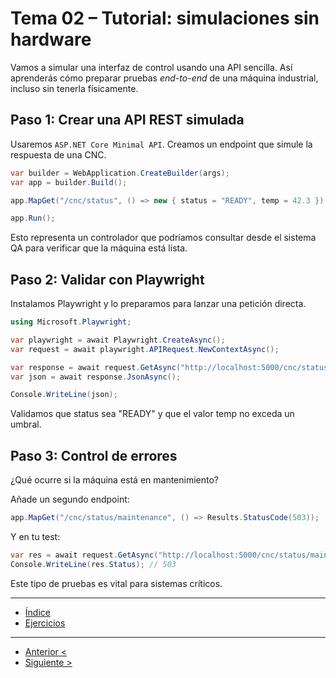 # Tema 02 – Tutorial: simulaciones sin hardware

Vamos a simular una interfaz de control usando una API sencilla. Así aprenderás cómo preparar pruebas *end-to-end* de una máquina industrial, incluso sin tenerla físicamente.

## Paso 1: Crear una API REST simulada

Usaremos `ASP.NET Core Minimal API`. Creamos un endpoint que simule la respuesta de una CNC.

```csharp
var builder = WebApplication.CreateBuilder(args);
var app = builder.Build();

app.MapGet("/cnc/status", () => new { status = "READY", temp = 42.3 });

app.Run();
```

Esto representa un controlador que podríamos consultar desde el sistema QA para verificar que la máquina está lista.

## Paso 2: Validar con Playwright

Instalamos Playwright y lo preparamos para lanzar una petición directa.

```csharp
using Microsoft.Playwright;

var playwright = await Playwright.CreateAsync();
var request = await playwright.APIRequest.NewContextAsync();

var response = await request.GetAsync("http://localhost:5000/cnc/status");
var json = await response.JsonAsync();

Console.WriteLine(json);
```

Validamos que status sea "READY" y que el valor temp no exceda un umbral.

## Paso 3: Control de errores

¿Qué ocurre si la máquina está en mantenimiento?

Añade un segundo endpoint:

```csharp
app.MapGet("/cnc/status/maintenance", () => Results.StatusCode(503));
```

Y en tu test:

```csharp
var res = await request.GetAsync("http://localhost:5000/cnc/status/maintenance");
Console.WriteLine(res.Status); // 503
```

Este tipo de pruebas es vital para sistemas críticos.

---

- [Índice](./readme.md)
- [Ejercicios](./ejercicios.md)

---

- [Anterior <](../tema01/tutorial.md)
- [Siguiente >](../tema03/tutorial.md)
